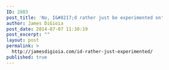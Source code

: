 ```yaml
---
ID: 2803
post_title: 'No, I&#8217;d rather just be experimented on'
author: James DiGioia
post_date: 2014-07-07 11:30:19
post_excerpt: ""
layout: post
permalink: >
  http://jamesdigioia.com/id-rather-just-experimented/
published: true
---
```

